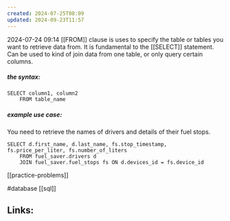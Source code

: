 ```yaml
---
created: 2024-07-25T08:09
updated: 2024-09-23T11:57
---
```

2024-07-24 09:14
[[FROM]] clause is uses to specify the table or tables you want to retrieve data from. It is fundamental to the [[SELECT]] statement. Can be used to kind of join data from one table, or only query certain columns. 

##### the syntax:

```
SELECT column1, column2
	FROM table_name
```
##### example use case: 

You need to retrieve the names of drivers and details of their fuel stops. 
```
SELECT d.first_name, d.last_name, fs.stop_timestamp, fs.price_per_liter, fs.number_of_liters
	FROM fuel_saver.drivers d
	JOIN fuel_saver.fuel_stops fs ON d.devices_id = fs.device_id
```

[[practice-problems]]

#database  [[sql]]

## Links:



